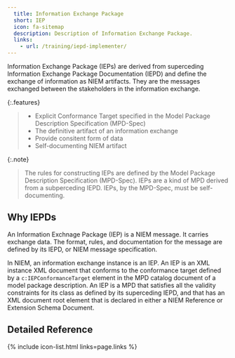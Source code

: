 ```yaml
---
  title: Information Exchange Package
  short: IEP
  icon: fa-sitemap
  description: Description of Information Exchange Package.
  links:
    - url: /training/iepd-implementer/
---
```


Information Exchange Package (IEPs) are derived from superceding
Information Exchange Package Documentation (IEPD) and define the exchange
of information as NIEM artifacts. They are the messages exchanged between
the stakeholders in the information exchange.

{:.features}
>
> - Explicit Conformance Target specified in the Model Package Description Specification (MPD-Spec)
> - The definitive artifact of an information exchange
> - Provide consitent form of data
> - Self-documenting NIEM artifact

{:.note}
> The rules for constructing IEPs are defined by the Model Package Description
> Specification (MPD-Spec). IEPs are a kind of MPD derived from a subperceding
> IEPD. IEPs, by the MPD-Spec, must be self-documenting.

<!--more-->

## Why IEPDs

An Information Exchnage Package (IEP) is a NIEM message. It carries exchange data. The format, rules, and documentation for the message are defined by its IEPD, or NIEM message specification.

In NIEM, an information exchange instance is an IEP. An IEP is an XML instance XML document that conforms to the conformance target defined by a `c:IEPConformanceTarget` element in the MPD catalog document of a model package description. An IEP is a MPD that satisfies all the validity constraints for its class as defined by its superceding IEPD, and that has an XML document root element that is declared in either a NIEM Reference or Extension Schema Document.

## Detailed Reference

{% include icon-list.html links=page.links %}
